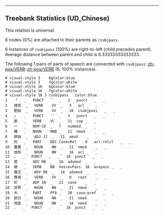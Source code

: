 

--------------------------------------------------------------------------------

## Treebank Statistics (UD_Chinese)

This relation is universal.

6 nodes (0%) are attached to their parents as `csubjpass`.

6 instances of `csubjpass` (100%) are right-to-left (child precedes parent).
Average distance between parent and child is 9.33333333333333.

The following 1 pairs of parts of speech are connected with `csubjpass`: [zh-pos/VERB]()-[zh-pos/VERB]() (6; 100% instances).


~~~ conllu
# visual-style 3	bgColor:blue
# visual-style 3	fgColor:white
# visual-style 16	bgColor:blue
# visual-style 16	fgColor:white
# visual-style 16 3 csubjpass	color:blue
1	「	_	PUNCT	``	_	3	punct	_	_
2	燒荒	_	VERB	VV	_	3	acl	_	_
3	肥田	_	VERB	VV	_	16	csubjpass	_	_
4	」	_	PUNCT	''	_	3	punct	_	_
5	是	_	VERB	VC	_	11	cop	_	_
6	一	_	NUM	CD	_	7	nummod	_	_
7	種	_	NOUN	NNB	_	11	nmod	_	_
8	原始	_	ADJ	JJ	_	11	amod	_	_
9	的	_	PART	DEC	Case=Rel	8	acl:relcl	_	_
10	農業	_	NOUN	NN	_	11	nmod	_	_
11	技術	_	NOUN	NN	_	16	acl	_	_
12	,	_	PUNCT	,	_	16	punct	_	_
13	曾	_	ADV	RB	_	16	advmod	_	_
14	被	_	VERB	BB	Voice=Pass	16	auxpass	_	_
15	廣泛	_	ADV	RB	_	16	advmod	_	_
16	應用	_	VERB	VV	_	0	root	_	_
17	於	_	ADP	IN	_	21	case	_	_
18	世界	_	NOUN	NN	_	21	nmod	_	_
19	大	_	PART	PFA	_	20	case:pref	_	_
20	部分	_	NOUN	NN	_	21	nmod	_	_
21	地區	_	NOUN	NN	_	16	nmod	_	_
22	.	_	PUNCT	.	_	16	punct	_	_

~~~


